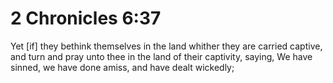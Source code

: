 # 2 Chronicles 6:37

Yet [if] they bethink themselves in the land whither they are carried captive, and turn and pray unto thee in the land of their captivity, saying, We have sinned, we have done amiss, and have dealt wickedly;